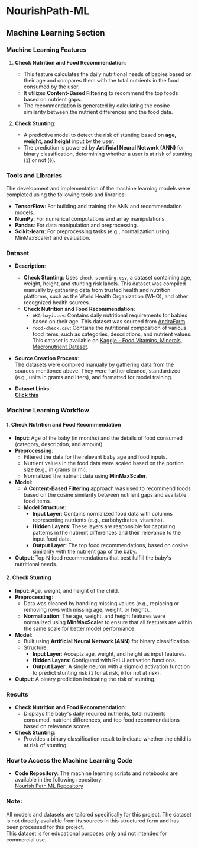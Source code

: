 # NourishPath-ML

## Machine Learning Section

### Machine Learning Features
1. **Check Nutrition and Food Recommendation**:
   - This feature calculates the daily nutritional needs of babies based on their age and compares them with the total nutrients in the food consumed by the user.
   - It utilizes **Content-Based Filtering** to recommend the top foods based on nutrient gaps.
   - The recommendation is generated by calculating the cosine similarity between the nutrient differences and the food data.

2. **Check Stunting**:
   - A predictive model to detect the risk of stunting based on **age, weight, and height** input by the user.
   - The prediction is powered by **Artificial Neural Network (ANN)** for binary classification, determining whether a user is at risk of stunting (`1`) or not (`0`).

### Tools and Libraries
The development and implementation of the machine learning models were completed using the following tools and libraries:
- **TensorFlow**: For building and training the ANN and recommendation models.
- **NumPy**: For numerical computations and array manipulations.
- **Pandas**: For data manipulation and preprocessing.
- **Scikit-learn**: For preprocessing tasks (e.g., normalization using MinMaxScaler) and evaluation.

### Dataset
- **Description**:  
  - **Check Stunting**: Uses `check-stunting.csv`, a dataset containing age, weight, height, and stunting risk labels. This dataset was compiled manually by gathering data from trusted health and nutrition platforms, such as the World Health Organization (WHO), and other recognized health sources.
  - **Check Nutrition and Food Recommendation**:
    - `AKG-bayi.csv`: Contains daily nutritional requirements for babies based on their age. This dataset was sourced from [AndraFarm](https://m.andrafarm.com/_andra.php?_i=daftar-akg).
    - `food-check.csv`: Contains the nutritional composition of various food items, such as categories, descriptions, and nutrient values. This dataset is available on [Kaggle - Food Vitamins, Minerals, Macronutrient Dataset](https://www.kaggle.com/datasets/mexwell/food-vitamins-minerals-macronutrient).

- **Source Creation Process**:  
  The datasets were compiled manually by gathering data from the sources mentioned above. They were further cleaned, standardized (e.g., units in grams and liters), and formatted for model training.

- **Dataset Links**:  
  [**Click this**](https://github.com/Nourish-Path/MachineLearning/tree/main/Dataset)

### Machine Learning Workflow
#### **1. Check Nutrition and Food Recommendation**
   - **Input**: Age of the baby (in months) and the details of food consumed (category, description, and amount).
   - **Preprocessing**:
     - Filtered the data for the relevant baby age and food inputs.
     - Nutrient values in the food data were scaled based on the portion size (e.g., in grams or ml).
     - Normalized the nutrient data using **MinMaxScaler**.
   - **Model**:
     - A **Content-Based Filtering** approach was used to recommend foods based on the cosine similarity between nutrient gaps and available food items.
     - **Model Structure**: 
       - **Input Layer**: Contains normalized food data with columns representing nutrients (e.g., carbohydrates, vitamins).
       - **Hidden Layers**: These layers are responsible for capturing patterns in the nutrient differences and their relevance to the input food data. 
       - **Output Layer**: The top food recommendations, based on cosine similarity with the nutrient gap of the baby.
   - **Output**: Top N food recommendations that best fulfill the baby's nutritional needs.

#### **2. Check Stunting**
   - **Input**: Age, weight, and height of the child.
   - **Preprocessing**:
     - Data was cleaned by handling missing values (e.g., replacing or removing rows with missing age, weight, or height).
     - **Normalization**: The age, weight, and height features were normalized using **MinMaxScaler** to ensure that all features are within the same scale for better model performance.
   - **Model**:
     - Built using **Artificial Neural Network (ANN)** for binary classification.
     - Structure:
       - **Input Layer**: Accepts age, weight, and height as input features.
       - **Hidden Layers**: Configured with ReLU activation functions.
       - **Output Layer**: A single neuron with a sigmoid activation function to predict stunting risk (`1` for at risk, `0` for not at risk).
   - **Output**: A binary prediction indicating the risk of stunting.

### Results
- **Check Nutrition and Food Recommendation**:
  - Displays the baby's daily required nutrients, total nutrients consumed, nutrient differences, and top food recommendations based on relevance scores.
- **Check Stunting**:
  - Provides a binary classification result to indicate whether the child is at risk of stunting.

### How to Access the Machine Learning Code
- **Code Repository**:
  The machine learning scripts and notebooks are available in the following repository:  
  [Nourish Path ML Repository](https://github.com/Nourish-Path/MachineLearning)

### Note:
All models and datasets are tailored specifically for this project. The dataset is not directly available from its sources in this structured form and has been processed for this project.  
This dataset is for educational purposes only and not intended for commercial use.
